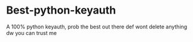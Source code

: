 # Best-python-keyauth
A 100% python keyauth, prob the best out there def wont delete anything dw you can trust me
